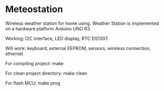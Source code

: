 # Meteostation
Wireless weather station for home using. Weather Station is implemented on a hardware platform Arduino UNO R3.

Working: I2C interface, LED display, RTC DS1307.

Will work: keyboard, external EEPROM, sensors, wireless connection, ethernet

For compiling project:
  make
  
For clean project directory:
  make clean
  
For flash MCU:
  make prog
